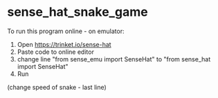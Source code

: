 # sense_hat_snake_game
To run this program online - on emulator:
1. Open https://trinket.io/sense-hat
2. Paste code to online editor
3. change line "from sense_emu import SenseHat" to "from sense_hat import SenseHat"
4. Run 

(change speed of snake - last line)
